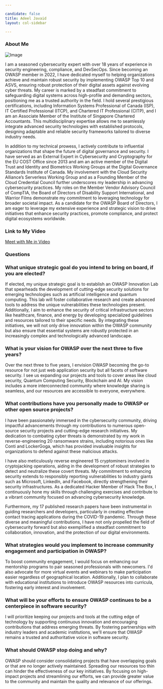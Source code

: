 ```yaml
---

candidate: false
title: Adeel Javaid
layout: col-sidebar

---
```


### About Me
![Image](https://raw.githubusercontent.com/OWASP/www-board-candidates/7e92cd77b0a7e7d115bafd6deca25395d360ffd8/assets/images/adeel-picture.png)

I am a seasoned cybersecurity expert with over 18 years of experience in security engineering, compliance, and DevSecOps. Since becoming an OWASP member in 2022, I have dedicated myself to helping organizations achieve and maintain robust security by implementing OWASP Top 10 and ASVS, ensuring robust protection of their digital assets against evolving cyber threats. My career is marked by a steadfast commitment to safeguarding digital systems across high-profile and demanding sectors, positioning me as a trusted authority in the field. I hold several prestigious certifications, including Information Systems Professional of Canada (ISP), IT Certified Professional (ITCP), and Chartered IT Professional (CITP), and I am an Associate Member of the Institute of Singapore Chartered Accountants. This multidisciplinary expertise allows me to seamlessly integrate advanced security technologies with established protocols, designing adaptable and reliable security frameworks tailored to diverse industry needs.

In addition to my technical prowess, I actively contribute to influential organizations that shape the future of digital governance and security. I have served as an External Expert in Cybersecurity and Cryptography for the EU COST Office since 2013 and am an active member of the Digital Trust and Identity and Biometrics Working Groups at the Digital Governance Standards Institute of Canada. My involvement with the Cloud Security Alliance’s Serverless Working Group and as a Founding Member of the Cloud Credential Council further underscores my leadership in advancing cybersecurity practices. My roles on the Member Vendor Advisory Council of CompTIA, the Board of Directors of Disability Support International, and Warrior Films demonstrate my commitment to leveraging technology for broader societal impact. As a candidate for the OWASP Board of Directors, I am eager to leverage my extensive experience and strategic vision to drive initiatives that enhance security practices, promote compliance, and protect digital ecosystems worldwide.

### Link to My Video
[Meet with Me in Video](https://www.loom.com/share/114627d7e395445faf0d90aae5fd747f?sid=9b5994f8-95b0-402b-935f-c74076c52f21)
### Questions

### What unique strategic goal do you intend to bring on board, if you are elected? ###
If elected, my unique strategic goal is to establish an OWASP Innovation Lab that spearheads the development of cutting-edge security solutions for emerging technologies such as artificial intelligence and quantum computing. This lab will foster collaborative research and create advanced tools to address the unique vulnerabilities these technologies present. Additionally, I aim to enhance the security of critical infrastructure sectors like healthcare, finance, and energy by developing specialized guidelines and resources tailored to their specific needs. By integrating these initiatives, we will not only drive innovation within the OWASP community but also ensure that essential systems are robustly protected in an increasingly complex and technologically advanced landscape.

### What is your vision for OWASP over the next three to five years? ###
Over the next three to five years, I envision OWASP becoming the go-to resource for not just web application security but all facets of software security. I see us expanding our projects and tools to cover areas like cloud security, Quantum Computing Security, Blockchain and AI. My vision includes a more interconnected community where knowledge sharing is seamless, and our resources are accessible to everyone, everywhere.

### What contributions have you personally made to OWASP or other open source projects? ###
I have been passionately immersed in the cybersecurity community, driving impactful advancements through my contributions to numerous open-source security projects and cutting-edge research initiatives. My dedication to combating cyber threats is demonstrated by my work in reverse-engineering 20 ransomware strains, including notorious ones like Conti and LockerGoga, which has provided invaluable insights for organizations to defend against these malicious attacks. 

I have also meticulously reverse engineered 15 cryptominers involved in cryptojacking operations, aiding in the development of robust strategies to detect and neutralize these covert threats. My commitment to enhancing security extends to responsibly reporting vulnerabilities to industry giants such as Microsoft, LinkedIn, and Facebook, directly strengthening their security infrastructures. As a dedicated Hacker Member of Hack The Box, I continuously hone my skills through challenging exercises and contribute to a vibrant community focused on advancing cybersecurity knowledge. 

Furthermore, my 17 published research papers have been instrumental in guiding researchers and developers, particularly in creating effective contact tracing applications during the COVID-19 pandemic. Through these diverse and meaningful contributions, I have not only propelled the field of cybersecurity forward but also exemplified a steadfast commitment to collaboration, innovation, and the protection of our digital environments.

### What strategies would you implement to increase community engagement and participation in OWASP? ###
To boost community engagement, I would focus on enhancing our mentorship programs to pair seasoned professionals with newcomers. I'd also advocate for more virtual events and webinars to make participation easier regardless of geographical location. Additionally, I plan to collaborate with educational institutions to introduce OWASP resources into curricula, fostering early interest and involvement.

### What will be your efforts to ensure OWASP continues to be a centerpiece in software security? ###
I will prioritize keeping our projects and tools at the cutting edge of technology by supporting continuous innovation and encouraging contributions that address emerging threats. By fostering partnerships with industry leaders and academic institutions, we'll ensure that OWASP remains a trusted and authoritative voice in software security.

### What should OWASP stop doing and why? ###
OWASP should consider consolidating projects that have overlapping goals or that are no longer actively maintained. Spreading our resources too thin can hinder the effectiveness of our key initiatives. By focusing on high-impact projects and streamlining our efforts, we can provide greater value to the community and maintain the quality and relevance of our offerings.
